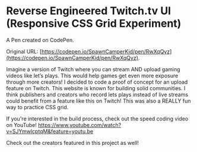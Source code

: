 # Reverse Engineered Twitch.tv UI  (Responsive CSS Grid Experiment)

A Pen created on CodePen.

Original URL: [https://codepen.io/SpawnCamperKid/pen/RwXqQyz](https://codepen.io/SpawnCamperKid/pen/RwXqQyz).

Imagine a version of Twitch where you can stream AND upload gaming videos like let’s plays. This would help games get even more exposure through more creators! I decided to code a proof of concept for an upload feature on Twitch. This website is known for building solid communities. I think publishers and creators who record lets plays instead of live streams could benefit from a feature like this on Twitch!
This was also a REALLY fun way to practice CSS grid.

If you're interested in the build process, check out the speed coding video on YouTube! https://www.youtube.com/watch?v=SJYmwlcptqM&feature=youtu.be

Check out the creators featured in this project as well! 